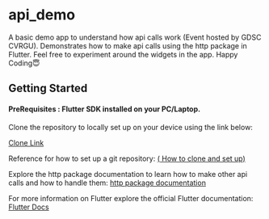 # api_demo

A basic demo app to understand how api calls work (Event hosted by GDSC CVRGU). Demonstrates how to make api calls using the http package in Flutter.
Feel free to experiment around the widgets in the app.
Happy Coding😇

## Getting Started  
#### PreRequisites : Flutter SDK installed on your PC/Laptop.

Clone the repository to locally set up on your device using the link below:

[Clone Link](https://github.com/NishantM-7/api_demo.git)

Reference for how to set up a git repository:
[( How to clone and set up)](https://docs.github.com/en/repositories/creating-and-managing-repositories/cloning-a-repository)

Explore the http package documentation to learn how to make other api calls and how to handle them:
[http package documentation](https://pub.dev/packages/http)

For more information on Flutter explore the official Flutter documentation: [Flutter Docs](https://docs.flutter.dev/)
